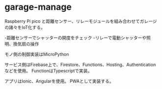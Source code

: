 # garage-manage

Raspberry Pi pico と距離センサー、リレーモジュールを組み合わせてガレージの諸々をIoT化する。

-距離センサーでシャッターの開度をチェック
-リレーで電動シャッターや照明、換気扇の操作

モノ側の制御実装はMicroPython

サービス側はFirebase上で、Firestore、Functions、Hosting、Authenticationなどを使用。
FunctionはTypescriptで実装。

アプリはIonic、Angularを使用。
PWAとして実装する。